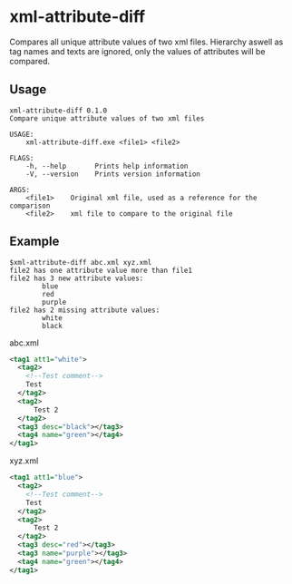 # xml-attribute-diff
Compares all unique attribute values of two xml files. Hierarchy aswell as tag names and texts are ignored, only the values of attributes will be compared.

Usage
------------
```
xml-attribute-diff 0.1.0
Compare unique attribute values of two xml files

USAGE:
    xml-attribute-diff.exe <file1> <file2>

FLAGS:
    -h, --help       Prints help information
    -V, --version    Prints version information

ARGS:
    <file1>    Original xml file, used as a reference for the comparison
    <file2>    xml file to compare to the original file
```

Example
------------
```
$xml-attribute-diff abc.xml xyz.xml
file2 has one attribute value more than file1
file2 has 3 new attribute values:
        blue
        red
        purple
file2 has 2 missing attribute values:
        white
        black
```
abc.xml
```xml
<tag1 att1="white">
  <tag2>
    <!--Test comment-->
    Test
  </tag2>
  <tag2>
      Test 2
  </tag2>
  <tag3 desc="black"></tag3>
  <tag4 name="green"></tag4>
</tag1>
```

xyz.xml
```xml
<tag1 att1="blue">
  <tag2>
    <!--Test comment-->
    Test
  </tag2>
  <tag2>
      Test 2
  </tag2>
  <tag3 desc="red"></tag3>
  <tag3 name="purple"></tag3>
  <tag4 name="green"></tag4>
</tag1>
```
